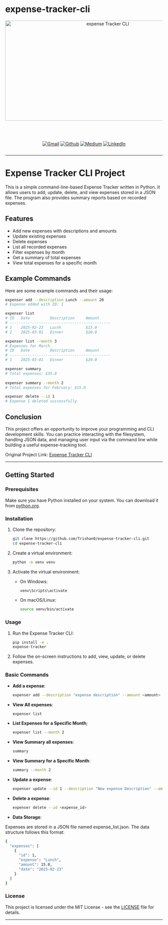 # expense-tracker-cli
<div align="center">
    <img src="https://socialify.git.ci/Trishan0/expense-tracker-cli/image?forks=1&issues=1&language=1&name=1&pulls=1&stargazers=1&theme=Auto" alt="expense Tracker CLI" width="640" height="320" />
</div>
<br><br>
<br>

<div align='center' style=" display: grid;">

  [![Gmail](https://img.shields.io/badge/Gmail-D14836?style=for-the-badge&logo=gmail&logoColor=white)](mailto:sanjanatrishan@gmail.com)
  [![Github](https://img.shields.io/badge/GitHub-100000?style=for-the-badge&logo=github&logoColor=white)](https://github.com/Trishan0)
  [![Medium](https://img.shields.io/badge/Medium-12100E?style=for-the-badge&logo=medium&logoColor=white)](https://medium.com/@trishan-fernando)
  [![LinkedIn](https://img.shields.io/badge/LinkedIn-0077B5?style=for-the-badge&logo=linkedin&logoColor=white)](https://www.linkedin.com/in/trishan-fernando/)
</div>

---

# Expense Tracker CLI Project

This is a simple command-line-based Expense Tracker written in Python. It allows users to add, update, delete, and view expenses stored in a JSON file. The program also provides summary reports based on recorded expenses.

## Features

- Add new expenses with descriptions and amounts
- Update existing expenses
- Delete expenses
- List all recorded expenses
- Filter expenses by month
- Get a summary of total expenses
- View total expenses for a specific month


## Example Commands

Here are some example commands and their usage:

```bash
expenser add --description Lunch --amount 20
# Expense added with ID: 1

expenser list                               
# ID   Date         Description     Amount    
# ---------------------------------------------   
# 1    2025-02-23   Lucnh           $15.0      
# 2    2025-03-01   Dinner          $20.0     

expenser list --month 3
# Expenses for March
# ID   Date         Description     Amount    
# ---------------------------------------------
# 1    2025-03-01   Dinner          $20.0      

expenser summary 
# Total expenses: $35.0
    
expenser summary --month 2
# Total expenses for February: $15.0

expenser delete --id 1    
# Expense 1 deleted successfully

```


## Conclusion

This project offers an opportunity to improve your programming and CLI development skills. You can practice interacting with the filesystem, handling JSON data, and managing user input via the command line while building a useful expense-tracking tool.

Original Project Link: [Expense Tracker CLI](https://roadmap.sh/projects/expense-tracker)

---

## Getting Started

### Prerequisites

Make sure you have Python installed on your system. You can download it from [python.org](https://www.python.org/).

### Installation

1. Clone the repository:
    ```sh
    git clone https://github.com/Trishan0/expense-tracker-cli.git
    cd expense-tracker-cli
    ```

2. Create a virtual environment:
    ```sh
    python -m venv venv
    ```

3. Activate the virtual environment:
    - On Windows:
        ```sh
        venv\Scripts\activate
        ```
    - On macOS/Linux:
        ```sh
        source venv/bin/activate
        ```

### Usage

1. Run the Expense Tracker CLI:
    ```sh
    pip install -e .
    expense-tracker    
    ```

2. Follow the on-screen instructions to add, view, update, or delete expenses.

### Basic Commands

- **Add a expense**: 
    ```sh
    expenser add --description "expense description" --amount <amount>
    ```

- **View All expenses**: 
    ```sh
    expenser list
    ```
- **List Expenses for a Specific Month**;
    ```sh
    expenser list --month 2
    ```

- **View Summary all expenses**: 
    ```sh
    summary 
    ```
- **View Summary for a Specific Month**: 
    ```sh
    summary --month 2
    ```

- **Update a expense**: 
    ```sh
    expenser update --id 1 --description "New expense Description" --amount <new amount>
    ```

- **Delete a expense**: 
    ```sh
    expenser delete --id <expense_id>
    ```

- **Data Storage**: 

Expenses are stored in a JSON file named expense_list.json. The data structure follows this format:

```sh
{
  "expenses": [
    {
      "id": 1,
      "expense": "Lunch",
      "amount": 15.0,
      "date": "2025-02-23"
    }
  ]
}
```

### License

This project is licensed under the MIT License - see the [LICENSE](LICENSE) file for details.

---
